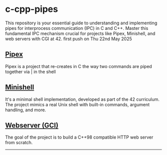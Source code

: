 # c-cpp-pipes
This repository is your essential guide to understanding and implementing pipes for interprocess communication (IPC) in C and C++. Master this fundamental IPC mechanism crucial for projects like Pipex, Minishell, and web servers with CGI at 42.
first push on Thu 22nd May 2025

## [Pipex]() 
Pipex is a project that re-creates in C the way two commands are piped together via | in the shell

## [Minishell]()
It's a minimal shell implementation, developed as part of the 42 curriculum. The project mimics a real Unix shell with built-in commands, argument handling, and more.

## [Webserver (GCI)]()
The goal of the project is to build a C++98 compatible HTTP web server from scratch. 

---

